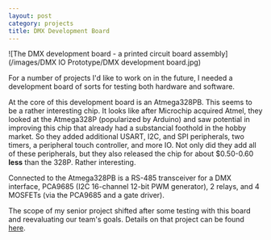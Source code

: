```yaml
---
layout: post
category: projects
title: DMX Development Board
---
```

![The DMX development board - a printed circuit board assembly](/images/DMX IO Prototype/DMX development board.jpg)

For a number of projects I'd like to work on in the future, I needed a development board of sorts for testing both hardware and software. <!--more-->

At the core of this development board is an Atmega328PB. This seems to be a rather interesting chip. It looks like after Microchip acquired Atmel, they looked at the Atmega328P (popularized by Arduino) and saw potential in improving this chip that already had a substancial foothold in the hobby market. So they added additional USART, I2C, and SPI peripherals, two timers, a peripheral touch controller, and more IO. Not only did they add all of these peripherals, but they also released the chip for about $0.50-0.60 **less** than the 328P. Rather interesting.

Connected to the Atmega328PB is a RS-485 transceiver for a DMX interface, PCA9685 (I2C 16-channel 12-bit PWM generator), 2 relays, and 4 MOSFETs (via the PCA9685 and a gate driver).

The scope of my senior project shifted after some testing with this board and reevaluating our team's goals. Details on that project can be found <a href="https://aramd.net/ELC-summary/">here</a>.
